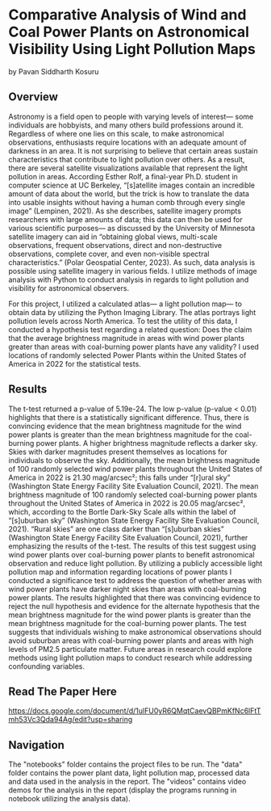 # Comparative Analysis of Wind and Coal Power Plants on Astronomical Visibility Using Light Pollution Maps
by Pavan Siddharth Kosuru

## Overview
  Astronomy is a field open to people with varying levels of interest— some individuals are hobbyists, and many others build professions around it. Regardless of where one lies on this scale, to make astronomical observations, enthusiasts require locations with an adequate amount of darkness in an area. It is not surprising to believe that certain areas sustain characteristics that contribute to light pollution over others. As a result, there are several satellite visualizations available that represent the light pollution in areas. According Esther Rolf, a final-year Ph.D. student in computer science at UC Berkeley, “[s]atellite images contain an incredible amount of data about the world, but the trick is how to translate the data into usable insights without having a human comb through every single image” (Lempinen, 2021). As she describes, satellite imagery prompts researchers with large amounts of data; this data can then be used for various scientific purposes— as discussed by the University of Minnesota satellite imagery can aid in “obtaining global views, multi-scale observations, frequent observations, direct and non-destructive observations, complete cover, and even non-visible spectral characteristics.” (Polar Geospatial Center, 2023). As such, data analysis is possible using satellite imagery in various fields. I utilize methods of image analysis with Python to conduct analysis in regards to light pollution and visibility for astronomical observers. 
  
  For this project, I utilized a calculated atlas— a light pollution map— to obtain data by utilizing the Python Imaging Library. The atlas portrays light pollution levels across North America. To test the utility of this data, I conducted a hypothesis test regarding a related question: Does the claim that the average brightness magnitude in areas with wind power plants greater than areas with coal-burning power plants have any validity? I used locations of randomly selected Power Plants within the United States of America in 2022 for the statistical tests. 

## Results
  The t-test returned a p-value of 5.19e-24. The low p-value (p-value < 0.01) highlights that there is a statistically significant difference. Thus, there is convincing evidence that the mean brightness magnitude for the wind power plants is greater than the mean brightness magnitude for the coal-burning power plants. A higher brightness magnitude reflects a darker sky. Skies with darker magnitudes present themselves as locations for individuals to observe the sky. Additionally, the mean brightness magnitude of 100 randomly selected wind power plants throughout the United States of America in 2022 is 21.30 mag/arcsec²; this falls under “[r]ural sky” (Washington State Energy Facility Site Evaluation Council, 2021). The mean brightness magnitude of 100 randomly selected coal-burning power plants throughout the United States of America in 2022 is 20.05 mag/arcsec², which, according to the Bortle Dark-Sky Scale alls within the label of “[s]uburban sky” (Washington State Energy Facility Site Evaluation Council, 2021). “Rural skies” are one class darker than “[s]uburban skies” (Washington State Energy Facility Site Evaluation Council, 2021), further emphasizing the results of the t-test. The results of this test suggest using wind power plants over coal-burning power plants to benefit astronomical observation and reduce light pollution.
  By utilizing a publicly accessible light pollution map and information regarding locations of power plants I conducted a significance test to address the question of whether areas with wind power plants have darker night skies than areas with coal-burning power plants. The results highlighted that there was convincing evidence to reject the null hypothesis and evidence for the alternate hypothesis that the mean brightness magnitude for the wind power plants is greater than the mean brightness magnitude for the coal-burning power plants. The test suggests that individuals wishing to make astronomical observations should avoid suburban areas with coal-burning power plants and areas with high levels of PM2.5 particulate matter. Future areas in research could explore methods using light pollution maps to conduct research while addressing confounding variables.

## Read The Paper Here
https://docs.google.com/document/d/1ulFU0yR6QMqtCaevQBPmKfNc6lFtTmh53Vc3Qda94Ag/edit?usp=sharing

## Navigation

The "notebooks" folder contains the project files to be run.
The "data" folder contains the power plant data, light pollution map, processed data and data used in the analysis in the report.
The "videos" contains video demos for the analysis in the report (display the programs running in notebook utilizing the analysis data).
